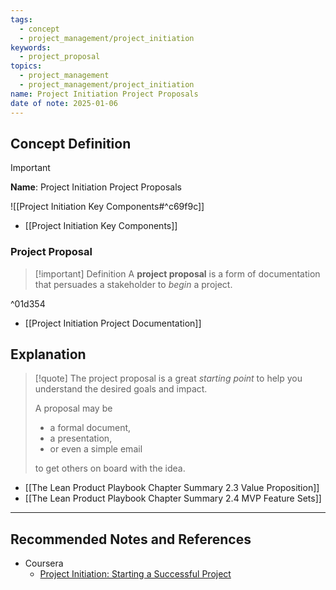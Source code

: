 ```yaml
---
tags:
  - concept
  - project_management/project_initiation
keywords:
  - project_proposal
topics:
  - project_management
  - project_management/project_initiation
name: Project Initiation Project Proposals
date of note: 2025-01-06
---
```


## Concept Definition

>[!important]
>**Name**: Project Initiation Project Proposals

![[Project Initiation Key Components#^c69f9c]]

- [[Project Initiation Key Components]]

### Project Proposal

>[!important] Definition
>A **project proposal** is a form of documentation that persuades a stakeholder to *begin* a project.

^01d354

- [[Project Initiation Project Documentation]]

## Explanation

>[!quote]
>The project proposal is a great *starting point* to help you understand the desired goals and impact.
>
>A proposal may be 
>- a formal document, 
>- a presentation, 
>- or even a simple email 
>
>to get others on board with the idea.


- [[The Lean Product Playbook Chapter Summary 2.3 Value Proposition]]
- [[The Lean Product Playbook Chapter Summary 2.4 MVP Feature Sets]]



-----------
##  Recommended Notes and References

- Coursera
	- [Project Initiation: Starting a Successful Project](https://www.coursera.org/learn/project-initiation-google/home/welcome)
